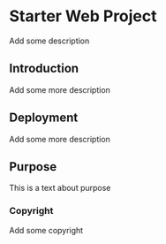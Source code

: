 # Starter Web Project

Add some description

## Introduction

Add some more description

## Deployment

Add some more description

## Purpose 

This is a text about purpose

### Copyright

Add some copyright



